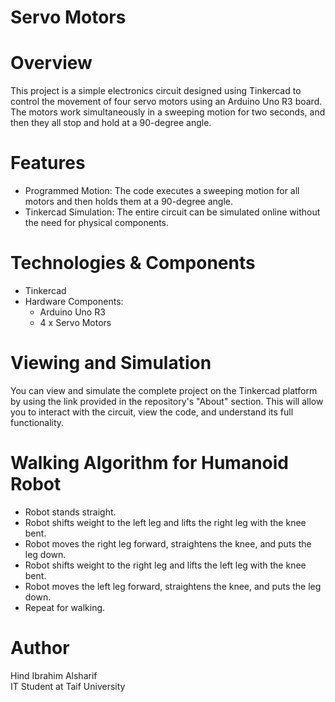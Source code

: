 # Servo Motors

# Overview
This project is a simple electronics circuit designed using Tinkercad to control the movement of four servo motors using an Arduino Uno R3 board. The motors work simultaneously in a sweeping motion for two seconds, and then they all stop and hold at a 90-degree angle.

# Features
- Programmed Motion: The code executes a sweeping motion for all motors and then holds them at a 90-degree angle.
- Tinkercad Simulation: The entire circuit can be simulated online without the need for physical components.

# Technologies & Components
- Tinkercad
- Hardware Components:
  - Arduino Uno R3
  - 4 x Servo Motors
  
# Viewing and Simulation
You can view and simulate the complete project on the Tinkercad platform by using the link provided in the repository's "About" section. This will allow you to interact with the circuit, view the code, and understand its full functionality.

# Walking Algorithm for Humanoid Robot
- Robot stands straight.
- Robot shifts weight to the left leg and lifts the right leg with the knee bent.
- Robot moves the right leg forward, straightens the knee, and puts the leg down.
- Robot shifts weight to the right leg and lifts the left leg with the knee bent.
- Robot moves the left leg forward, straightens the knee, and puts the leg down.
- Repeat for walking.

# Author
Hind Ibrahim Alsharif  
IT Student at Taif University
